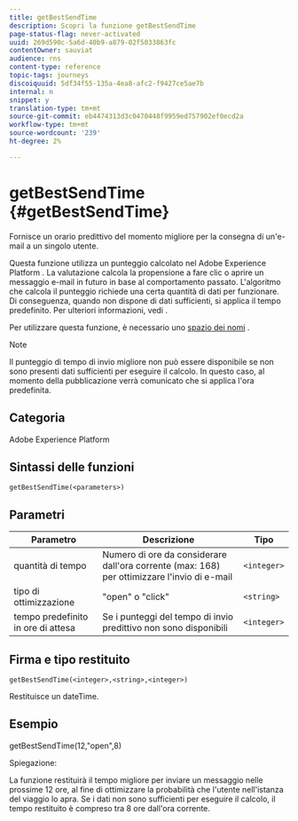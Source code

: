 ```yaml
---
title: getBestSendTime
description: Scopri la funzione getBestSendTime
page-status-flag: never-activated
uuid: 269d590c-5a6d-40b9-a879-02f5033863fc
contentOwner: sauviat
audience: rns
content-type: reference
topic-tags: journeys
discoiquuid: 5df34f55-135a-4ea8-afc2-f9427ce5ae7b
internal: n
snippet: y
translation-type: tm+mt
source-git-commit: eb4474313d3c0470448f9959ed757902ef0ecd2a
workflow-type: tm+mt
source-wordcount: '239'
ht-degree: 2%

---
```



# getBestSendTime {#getBestSendTime}

Fornisce un orario predittivo del momento migliore per la consegna di un&#39;e-mail a un singolo utente.

Questa funzione utilizza un punteggio calcolato nel Adobe Experience Platform . La valutazione calcola la propensione a fare clic o aprire un messaggio e-mail in futuro in base al comportamento passato. L&#39;algoritmo che calcola il punteggio richiede una certa quantità di dati per funzionare. Di conseguenza, quando non dispone di dati sufficienti, si applica il tempo predefinito. Per ulteriori informazioni, vedi [](../building-journeys/wait-activity.md).

Per utilizzare questa funzione, è necessario uno [spazio dei nomi](../event/selecting-the-namespace.md) .

>[!NOTE]
>
>Il punteggio di tempo di invio migliore non può essere disponibile se non sono presenti dati sufficienti per eseguire il calcolo. In questo caso, al momento della pubblicazione verrà comunicato che si applica l&#39;ora predefinita.

## Categoria

Adobe Experience Platform

## Sintassi delle funzioni

`getBestSendTime(<parameters>)`

## Parametri

| Parametro | Descrizione | Tipo |
|--- |--- |--- |
| quantità di tempo | Numero di ore da considerare dall&#39;ora corrente (max: 168) per ottimizzare l&#39;invio di e-mail | `<integer>` |
| tipo di ottimizzazione | &quot;open&quot; o &quot;click&quot; | `<string>` |
| tempo predefinito in ore di attesa | Se i punteggi del tempo di invio predittivo non sono disponibili | `<integer>` |

## Firma e tipo restituito

`getBestSendTime(<integer>,<string>,<integer>)`

Restituisce un dateTime.

## Esempio

getBestSendTime(12,&quot;open&quot;,8)

Spiegazione:

La funzione restituirà il tempo migliore per inviare un messaggio nelle prossime 12 ore, al fine di ottimizzare la probabilità che l&#39;utente nell&#39;istanza del viaggio lo apra. Se i dati non sono sufficienti per eseguire il calcolo, il tempo restituito è compreso tra 8 ore dall&#39;ora corrente.
